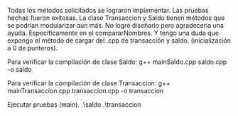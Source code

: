 Todas los métodos solicitados se lograron implementar. 
Las pruebas hechas fueron exitosas.
La clase Transaccion y Saldo tienen métodos que se podrían modularizar aún más. No logré diseñarlo pero agradecería una ayuda. 
Específicamente en el compararNombres.
Y tengo una duda que expongo el método de cargar del .cpp de transacción y saldo. (inicialización a 0 de punteros).

Para verificar la compilación de clase Saldo:
g++ mainSaldo.cpp saldo.cpp -o saldo

Para verificar la compilación de clase Transaccion:
g++ mainTransaccion.cpp transaccion.cpp -o transaccion

Ejecutar pruebas (main).
.\saldo
.\transaccion